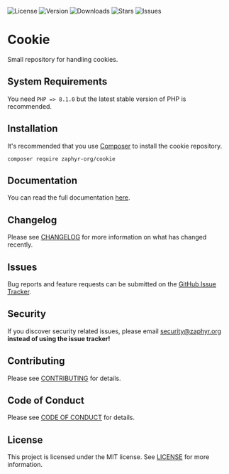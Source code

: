 ![License](https://img.shields.io/github/license/zaphyr-org/cookie?style=for-the-badge)
![Version](https://img.shields.io/packagist/v/zaphyr-org/cookie?style=for-the-badge)
![Downloads](https://img.shields.io/packagist/dt/zaphyr-org/cookie?style=for-the-badge)
![Stars](https://img.shields.io/github/stars/zaphyr-org/cookie?style=for-the-badge)
![Issues](https://img.shields.io/github/issues/zaphyr-org/cookie?style=for-the-badge)

# Cookie

Small repository for handling cookies.

## System Requirements

You need `PHP => 8.1.0` but the latest stable version of PHP is recommended.

## Installation

It's recommended that you use [Composer](https://getcomposer.org/) to install the cookie repository.

```console
composer require zaphyr-org/cookie
```

## Documentation

You can read the full documentation [here](https://zaphyr.org/docs/repositories/latest/cookie).

## Changelog

Please see [CHANGELOG](CHANGELOG.md) for more information on what has changed recently.

## Issues

Bug reports and feature requests can be submitted on
the [GitHub Issue Tracker](https://github.com/zaphyr-org/cookie/issues).

## Security

If you discover security related issues, please email security@zaphyr.org **instead of using the issue tracker!**

## Contributing

Please see [CONTRIBUTING](https://zaphyr.org/contributions) for details.

## Code of Conduct

Please see [CODE OF CONDUCT](https://zaphyr.org/contributions#code-of-conduct) for details.

## License

This project is licensed under the MIT license. See [LICENSE](LICENSE.md) for more information.
